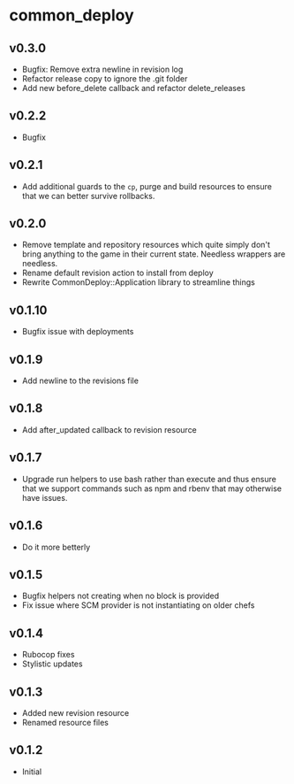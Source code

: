 common_deploy
============

v0.3.0
------
* Bugfix: Remove extra newline in revision log
* Refactor release copy to ignore the .git folder
* Add new before_delete callback and refactor delete_releases

v0.2.2
------
* Bugfix

v0.2.1
------
* Add additional guards to the `cp`, purge and build resources to ensure that
we can better survive rollbacks.

v0.2.0
------
* Remove template and repository resources which quite simply don't bring anything to the game in their current state. Needless wrappers are needless.
* Rename default revision action to install from deploy
* Rewrite CommonDeploy::Application library to streamline things


v0.1.10
-------
* Bugfix issue with deployments

v0.1.9
------
* Add newline to the revisions file

v0.1.8
------
* Add after\_updated callback to revision resource

v0.1.7
------
* Upgrade run helpers to use bash rather than execute and thus ensure that we support commands such as npm and rbenv that may otherwise have issues.

v0.1.6
------
* Do it more betterly

v0.1.5
------
* Bugfix helpers not creating when no block is provided
* Fix issue where SCM provider is not instantiating on older chefs

v0.1.4
------
* Rubocop fixes
* Stylistic updates

v0.1.3
------
* Added new revision resource
* Renamed resource files

v0.1.2
------
* Initial

